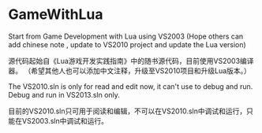 # GameWithLua
Start from Game Development with Lua using VS2003
(Hope others can add chinese note , update to VS2010 project and update the Lua version)

源代码起始自《Lua游戏开发实践指南》中的随书源代码，目前使用VS2003编译器。
（希望其他人也可以添加中文注释，升级至VS2010项目和升级Lua版本。）

The VS2010.sln is only for read and edit now, it can't use to debug and run. Debug and run in VS2013.sln only.

目前的VS2010.sln只可用于阅读和编辑，不可以在VS2010.sln中调试和运行，只能在VS2003.sln中调试和运行。
